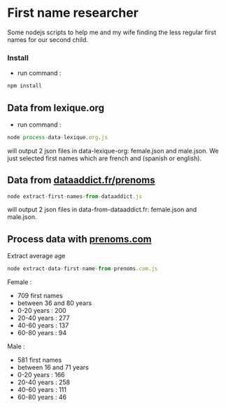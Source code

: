 # First name researcher

Some nodejs scripts to help me and my wife finding the less regular first names for our second child.

### Install

- run command :

``` javascript
npm install
```

## Data from lexique.org

- run command :

``` javascript
node process-data-lexique.org.js
```

will output 2 json files in data-lexique-org: female.json and male.json. We just selected first names which are french and (spanish or english).

## Data from [dataaddict.fr/prenoms](http://dataaddict.fr/prenoms)

``` javascript
node extract-first-names-from-dataaddict.js
```

will output 2 json files in data-from-dataaddict.fr: female.json and male.json.

## Process data with [prenoms.com](http://prenoms.com)

Extract average age

``` javascript
node extract-data-first-name-from-prenoms.com.js
```

Female :
- 709 first names
- between 36 and 80 years
- 0-20 years : 200
- 20-40 years : 277
- 40-60 years : 137
- 60-80 years : 94

Male : 
- 581 first names
- between 16 and 71 years
- 0-20 years : 166
- 20-40 years : 258
- 40-60 years : 111
- 60-80 years : 46